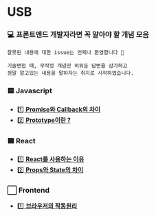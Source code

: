 # USB
### 💻 프론트엔드 개발자라면 꼭 알아야 할 개념 모음
```
잘못된 내용에 대한 issue는 언제나 환영합니다 🤗

기술면접 때, 무작정 개념만 외워둔 답변을 삼가하고
정말 알고있는 내용을 말하자는 취지로 시작하였습니다.
```

### 🟨 Javascript
- [1️⃣ **Promise와 Callback의 차이**](/Javascript/Promise와_Callback의_차이.md)
- [2️⃣ **Prototype이란 ?**](/Javascript/Prototype.md)

### 🟦 React
- [1️⃣ **React를 사용하는 이유**](/React/React를_사용하는_이유.md)
- [2️⃣ **Props와 State의 차이**](/React/Props와_State의_차이.md)

### ⬜️ Frontend
- [1️⃣ **브라우저의 작동원리**](/Frontend/브라우저의_작동원리.md)